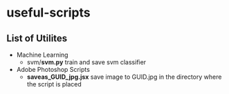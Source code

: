 # useful-scripts

## List of Utilites

- Machine Learning
    - svm/**svm.py** train and save svm classifier
- Adobe Photoshop Scripts
    - **saveas_GUID_jpg.jsx** save image to GUID.jpg in the directory where the script is placed 
    

